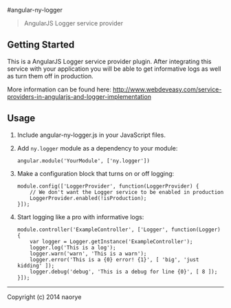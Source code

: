 #angular-ny-logger

> AngularJS Logger service provider

## Getting Started

This is a AngularJS Logger service provider plugin. After integrating this service with your application you will be able to get informative logs as well as turn them off in production. 

More information can be found here: <a href="http://www.webdeveasy.com/service-providers-in-angularjs-and-logger-implementation/" target="_blank">http://www.webdeveasy.com/service-providers-in-angularjs-and-logger-implementation</a>

## Usage

1. Include angular-ny-logger.js in your JavaScript files.
2. Add `ny.logger` module as a dependency to your module:

    ```
    angular.module('YourModule', ['ny.logger'])
    ```

3. Make a configuration block that turns on or off logging:

    ```
    module.config(['LoggerProvider', function(LoggerProvider) {
        // We don't want the Logger service to be enabled in production
        LoggerProvider.enabled(!isProduction);
    }]);
    ```

4. Start logging like a pro with informative logs:

    ```
    module.controller('ExampleController', ['Logger', function(Logger) {
        var logger = Logger.getInstance('ExampleController');
        logger.log('This is a log');
        logger.warn('warn', 'This is a warn');
        logger.error('This is a {0} error! {1}', [ 'big', 'just kidding' ]);
        logger.debug('debug', 'This is a debug for line {0}', [ 8 ]);
    }]);
	```

* * *

Copyright (c) 2014 naorye